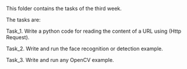 This folder contains the tasks of the third week.

The tasks are:

Task_1. Write a python code for reading the content of a URL using (Http Request).

Task_2. Write and run the face recognition or detection example.

Task_3. Write and run any OpenCV example.
